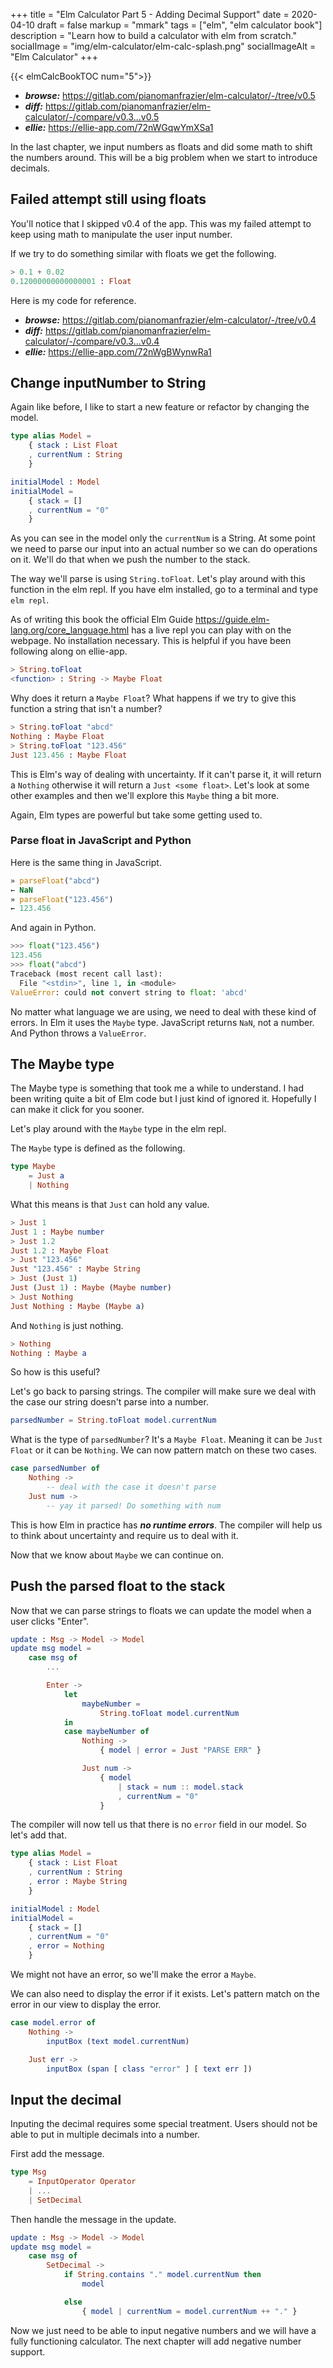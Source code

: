 +++
title = "Elm Calculator Part 5 - Adding Decimal Support"
date = 2020-04-10
draft = false
markup = "mmark"
tags = ["elm", "elm calculator book"]
description = "Learn how to build a calculator with elm from scratch."
socialImage = "img/elm-calculator/elm-calc-splash.png"
socialImageAlt = "Elm Calculator"
+++

{{< elmCalcBookTOC num="5">}}

- ***browse:*** <https://gitlab.com/pianomanfrazier/elm-calculator/-/tree/v0.5>
- ***diff:*** <https://gitlab.com/pianomanfrazier/elm-calculator/-/compare/v0.3...v0.5>
- ***ellie:*** <https://ellie-app.com/72nWGqwYmXSa1>

In the last chapter, we input numbers as floats and did some math to shift the numbers around. This will be a big problem when we start to introduce decimals.

## Failed attempt still using floats

You'll notice that I skipped v0.4 of the app. This was my failed attempt to keep using math to manipulate the user input number.

If we try to do something similar with floats we get the following.

```elm
> 0.1 + 0.02
0.12000000000000001 : Float
```

Here is my code for reference.

- ***browse:*** <https://gitlab.com/pianomanfrazier/elm-calculator/-/tree/v0.4>
- ***diff:*** <https://gitlab.com/pianomanfrazier/elm-calculator/-/compare/v0.3...v0.4>
- ***ellie:*** <https://ellie-app.com/72nWgBWynwRa1>

## Change inputNumber to String

Again like before, I like to start a new feature or refactor by changing the model.

```elm
type alias Model =
    { stack : List Float
    , currentNum : String
    }

initialModel : Model
initialModel =
    { stack = []
    , currentNum = "0"
    }
```

As you can see in the model only the `currentNum` is a String. At some point we need to parse our input into an actual number so we can do operations on it. We'll do that when we push the number to the stack.

The way we'll parse is using `String.toFloat`. Let's play around with this function in the elm repl. If you have elm installed, go to a terminal and type `elm repl`.

As of writing this book the official Elm Guide <https://guide.elm-lang.org/core_language.html> has a live repl you can play with on the webpage. No installation necessary. This is helpful if you have been following along on ellie-app.

```elm
> String.toFloat
<function> : String -> Maybe Float
```

Why does it return a `Maybe Float`? What happens if we try to give this function a string that isn't a number?

```elm
> String.toFloat "abcd"
Nothing : Maybe Float
> String.toFloat "123.456"
Just 123.456 : Maybe Float
```

This is Elm's way of dealing with uncertainty. If it can't parse it, it will return a `Nothing` otherwise it will return a `Just <some float>`. Let's look at some other examples and then we'll explore this `Maybe` thing a bit more.

Again, Elm types are powerful but take some getting used to.

### Parse float in JavaScript and Python

Here is the same thing in JavaScript.

```js
» parseFloat("abcd")
← NaN
» parseFloat("123.456")
← 123.456
```

And again in Python.

```python
>>> float("123.456")
123.456
>>> float("abcd")
Traceback (most recent call last):
  File "<stdin>", line 1, in <module>
ValueError: could not convert string to float: 'abcd'
```

No matter what language we are using, we need to deal with these kind of errors. In Elm it uses the `Maybe` type. JavaScript returns `NaN`, not a number. And Python throws a `ValueError`.

## The Maybe type

The Maybe type is something that took me a while to understand. I had been writing quite a bit of Elm code but I just kind of ignored it. Hopefully I can make it click for you sooner.

Let's play around with the `Maybe` type in the elm repl.

The `Maybe` type is defined as the following.

```elm
type Maybe
    = Just a
    | Nothing
```

What this means is that `Just` can hold any value.

```elm
> Just 1
Just 1 : Maybe number
> Just 1.2
Just 1.2 : Maybe Float
> Just "123.456"
Just "123.456" : Maybe String
> Just (Just 1)
Just (Just 1) : Maybe (Maybe number)
> Just Nothing
Just Nothing : Maybe (Maybe a)
```

And `Nothing` is just nothing.

```elm
> Nothing
Nothing : Maybe a
```

So how is this useful?

Let's go back to parsing strings. The compiler will make sure we deal with the case our string doesn't parse into a number.

```elm
parsedNumber = String.toFloat model.currentNum
```

What is the type of `parsedNumber`? It's a `Maybe Float`. Meaning it can be `Just Float` or it can be `Nothing`. We can now pattern match on these two cases.

```elm
case parsedNumber of
    Nothing ->
        -- deal with the case it doesn't parse
    Just num ->
        -- yay it parsed! Do something with num
```

This is how Elm in practice has ***no runtime errors***. The compiler will help us to think about uncertainty and require us to deal with it.

Now that we know about `Maybe` we can continue on.

## Push the parsed float to the stack

Now that we can parse strings to floats we can update the model when a user clicks "Enter".

```elm
update : Msg -> Model -> Model
update msg model =
    case msg of
        ...

        Enter ->
            let
                maybeNumber =
                    String.toFloat model.currentNum
            in
            case maybeNumber of
                Nothing ->
                    { model | error = Just "PARSE ERR" }

                Just num ->
                    { model
                        | stack = num :: model.stack
                        , currentNum = "0"
                    }
```

The compiler will now tell us that there is no `error` field in our model. So let's add that.

```elm
type alias Model =
    { stack : List Float
    , currentNum : String
    , error : Maybe String
    }

initialModel : Model
initialModel =
    { stack = []
    , currentNum = "0"
    , error = Nothing
    }
```

We might not have an error, so we'll make the error a `Maybe`.

We can also need to display the error if it exists. Let's pattern match on the error in our view to display the error.

```elm
case model.error of
    Nothing ->
        inputBox (text model.currentNum)

    Just err ->
        inputBox (span [ class "error" ] [ text err ])
```

## Input the decimal

Inputing the decimal requires some special treatment. Users should not be able to put in multiple decimals into a number.

First add the message.

```elm
type Msg
    = InputOperator Operator
    | ...
    | SetDecimal
```

Then handle the message in the update.

```elm
update : Msg -> Model -> Model
update msg model =
    case msg of
        SetDecimal ->
            if String.contains "." model.currentNum then
                model

            else
                { model | currentNum = model.currentNum ++ "." }
```

Now we just need to be able to input negative numbers and we will have a fully functioning calculator. The next chapter will add negative number support.
